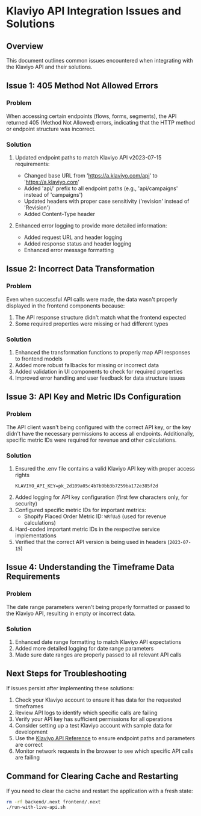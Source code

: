 # Klaviyo API Integration Issues and Solutions

## Overview

This document outlines common issues encountered when integrating with the Klaviyo API and their solutions.

## Issue 1: 405 Method Not Allowed Errors

### Problem
When accessing certain endpoints (flows, forms, segments), the API returned 405 (Method Not Allowed) errors, indicating that the HTTP method or endpoint structure was incorrect.

### Solution
1. Updated endpoint paths to match Klaviyo API v2023-07-15 requirements:
   - Changed base URL from 'https://a.klaviyo.com/api' to 'https://a.klaviyo.com'
   - Added 'api/' prefix to all endpoint paths (e.g., 'api/campaigns' instead of 'campaigns')
   - Updated headers with proper case sensitivity ('revision' instead of 'Revision')
   - Added Content-Type header

2. Enhanced error logging to provide more detailed information:
   - Added request URL and header logging
   - Added response status and header logging
   - Enhanced error message formatting

## Issue 2: Incorrect Data Transformation

### Problem
Even when successful API calls were made, the data wasn't properly displayed in the frontend components because:
1. The API response structure didn't match what the frontend expected
2. Some required properties were missing or had different types

### Solution
1. Enhanced the transformation functions to properly map API responses to frontend models
2. Added more robust fallbacks for missing or incorrect data
3. Added validation in UI components to check for required properties
4. Improved error handling and user feedback for data structure issues

## Issue 3: API Key and Metric IDs Configuration

### Problem
The API client wasn't being configured with the correct API key, or the key didn't have the necessary permissions to access all endpoints. Additionally, specific metric IDs were required for revenue and other calculations.

### Solution
1. Ensured the .env file contains a valid Klaviyo API key with proper access rights
   ```
   KLAVIYO_API_KEY=pk_2d109a05c4b7b9bb3b7259ba172e385f2d
   ```
2. Added logging for API key configuration (first few characters only, for security)
3. Configured specific metric IDs for important metrics:
   - Shopify Placed Order Metric ID: `WRfUa5` (used for revenue calculations)
4. Hard-coded important metric IDs in the respective service implementations
5. Verified that the correct API version is being used in headers (`2023-07-15`)

## Issue 4: Understanding the Timeframe Data Requirements

### Problem
The date range parameters weren't being properly formatted or passed to the Klaviyo API, resulting in empty or incorrect data.

### Solution
1. Enhanced date range formatting to match Klaviyo API expectations
2. Added more detailed logging for date range parameters
3. Made sure date ranges are properly passed to all relevant API calls

## Next Steps for Troubleshooting

If issues persist after implementing these solutions:

1. Check your Klaviyo account to ensure it has data for the requested timeframes
2. Review API logs to identify which specific calls are failing
3. Verify your API key has sufficient permissions for all operations
4. Consider setting up a test Klaviyo account with sample data for development
5. Use the [Klaviyo API Reference](https://developers.klaviyo.com/en/reference/api_overview) to ensure endpoint paths and parameters are correct
6. Monitor network requests in the browser to see which specific API calls are failing

## Command for Clearing Cache and Restarting

If you need to clear the cache and restart the application with a fresh state:

```bash
rm -rf backend/.next frontend/.next
./run-with-live-api.sh
```